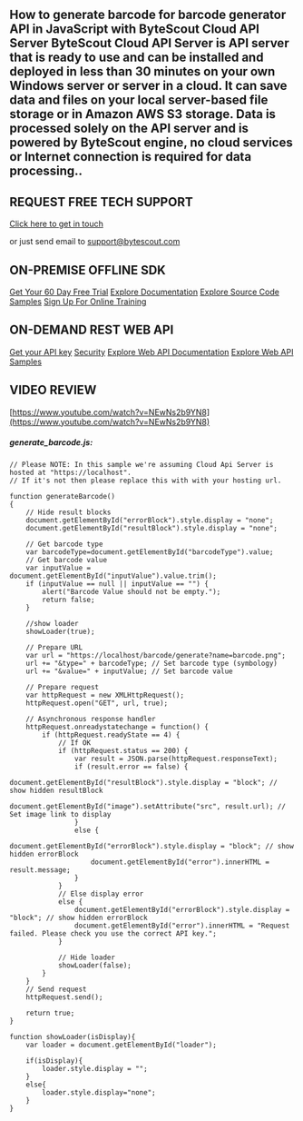 ## How to generate barcode for barcode generator API in JavaScript with ByteScout Cloud API Server ByteScout Cloud API Server is API server that is ready to use and can be installed and deployed in less than 30 minutes on your own Windows server or server in a cloud. It can save data and files on your local server-based file storage or in Amazon AWS S3 storage. Data is processed solely on the API server and is powered by ByteScout engine, no cloud services or Internet connection is required for data processing..

## REQUEST FREE TECH SUPPORT

[Click here to get in touch](https://bytescout.zendesk.com/hc/en-us/requests/new?subject=ByteScout%20Cloud%20API%20Server%20Question)

or just send email to [support@bytescout.com](mailto:support@bytescout.com?subject=ByteScout%20Cloud%20API%20Server%20Question) 

## ON-PREMISE OFFLINE SDK 

[Get Your 60 Day Free Trial](https://bytescout.com/download/web-installer?utm_source=github-readme)
[Explore Documentation](https://bytescout.com/documentation/index.html?utm_source=github-readme)
[Explore Source Code Samples](https://github.com/bytescout/ByteScout-SDK-SourceCode/)
[Sign Up For Online Training](https://academy.bytescout.com/)


## ON-DEMAND REST WEB API

[Get your API key](https://app.pdf.co/signup?utm_source=github-readme)
[Security](https://pdf.co/security)
[Explore Web API Documentation](https://apidocs.pdf.co?utm_source=github-readme)
[Explore Web API Samples](https://github.com/bytescout/ByteScout-SDK-SourceCode/tree/master/PDF.co%20Web%20API)

## VIDEO REVIEW

[https://www.youtube.com/watch?v=NEwNs2b9YN8](https://www.youtube.com/watch?v=NEwNs2b9YN8)




<!-- code block begin -->

##### **generate_barcode.js:**
    
```
// Please NOTE: In this sample we're assuming Cloud Api Server is hosted at "https://localhost". 
// If it's not then please replace this with with your hosting url.

function generateBarcode()
{
    // Hide result blocks
    document.getElementById("errorBlock").style.display = "none";
    document.getElementById("resultBlock").style.display = "none";

    // Get barcode type
    var barcodeType=document.getElementById("barcodeType").value;
    // Get barcode value
    var inputValue = document.getElementById("inputValue").value.trim();
    if (inputValue == null || inputValue == "") {
        alert("Barcode Value should not be empty.");
        return false;
    }

    //show loader
    showLoader(true);

    // Prepare URL
    var url = "https://localhost/barcode/generate?name=barcode.png";
    url += "&type=" + barcodeType; // Set barcode type (symbology)
    url += "&value=" + inputValue; // Set barcode value

    // Prepare request
    var httpRequest = new XMLHttpRequest();
    httpRequest.open("GET", url, true);
     
    // Asynchronous response handler
    httpRequest.onreadystatechange = function() {
        if (httpRequest.readyState == 4) {
            // If OK
            if (httpRequest.status == 200) {
                var result = JSON.parse(httpRequest.responseText);
                if (result.error == false) {
                    document.getElementById("resultBlock").style.display = "block"; // show hidden resultBlock
                    document.getElementById("image").setAttribute("src", result.url); // Set image link to display
                }
                else {
                    document.getElementById("errorBlock").style.display = "block"; // show hidden errorBlock
                    document.getElementById("error").innerHTML = result.message;
                }
            }
            // Else display error
            else {
                document.getElementById("errorBlock").style.display = "block"; // show hidden errorBlock
                document.getElementById("error").innerHTML = "Request failed. Please check you use the correct API key.";
            }

            // Hide loader
            showLoader(false);
        }
    }
    // Send request
    httpRequest.send();

    return true;
}

function showLoader(isDisplay){
    var loader = document.getElementById("loader");

    if(isDisplay){
        loader.style.display = "";
    }
    else{
        loader.style.display="none";
    }
}
```

<!-- code block end -->